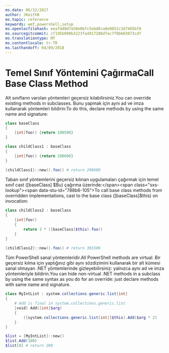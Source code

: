 ```yaml
---
ms.date: 06/12/2017
author: JKeithB
ms.topic: reference
keywords: wmf,powershell,setup
ms.openlocfilehash: eeafdd8d7a50e0bfc5ebd0ca8e9852c3d7405bf0
ms.sourcegitcommit: cf195b090b3223fa4917206dfec7f0b603873cdf
ms.translationtype: MT
ms.contentlocale: tr-TR
ms.lasthandoff: 04/09/2018
---
```

# <a name="call-base-class-method"></a><span data-ttu-id="788b6-102">Temel Sınıf Yöntemini Çağırma</span><span class="sxs-lookup"><span data-stu-id="788b6-102">Call Base Class Method</span></span>

<span data-ttu-id="788b6-103">Alt sınıfların varolan yöntemleri geçersiz kılabilirsiniz.</span><span class="sxs-lookup"><span data-stu-id="788b6-103">You can override existing methods in subclasses.</span></span> <span data-ttu-id="788b6-104">Bunu yapmak için aynı ad ve imza kullanarak yöntemleri bildirin:</span><span class="sxs-lookup"><span data-stu-id="788b6-104">To do this, declare methods by using the same name and signature:</span></span>

```powershell
class baseClass
{
    [int]foo() {return 100500}
}

class childClass1 : baseClass
{
    [int]foo() {return 200600}
}

[childClass1]::new().foo() # return 200600
```

<span data-ttu-id="788b6-105">Taban sınıf yöntemlerini geçersiz kılınan uygulamaları çağırmak için temel sınıf cast ([baseClass] $Bu) çağırma üzerinde:</span><span class="sxs-lookup"><span data-stu-id="788b6-105">To call base class methods from overridden implementations, cast to the base class ([baseClass]$this) on invocation:</span></span>

```powershell
class childClass2 : baseClass
{
    [int]foo()
    {
        return 3 * ([baseClass]$this).foo()
    }
}

[childClass2]::new().foo() # return 301500
```

<span data-ttu-id="788b6-106">Tüm PowerShell sanal yöntemleridir.</span><span class="sxs-lookup"><span data-stu-id="788b6-106">All PowerShell methods are virtual.</span></span> <span data-ttu-id="788b6-107">Bir geçersiz kılma için yaptığınız gibi aynı sözdizimini kullanarak bir alt kümesi sanal olmayan .NET yöntemlerinde gizleyebilirsiniz: yalnızca aynı ad ve imza yöntemleriyle bildirin.</span><span class="sxs-lookup"><span data-stu-id="788b6-107">You can hide non-virtual .NET methods in a subclass by using the same syntax as you do for an override: just declare methods with same name and signature.</span></span>

```powershell
class MyIntList : system.collections.generic.list[int]
{
    # Add is final in system.collections.generic.list
    [void] Add([int]$arg)
    {
        ([system.collections.generic.list[int]]$this).Add($arg * 2)
    }
}

$list = [MyIntList]::new()
$list.Add(100)
$list[0] # return 200
```